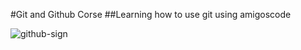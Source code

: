 #Git and Github Corse
##Learning how to use git using amigoscode

![github-sign](https://github.com/bryank-4/learning-git/assets/125923403/16885a58-4b44-4558-ac9e-dfe655b19012)

